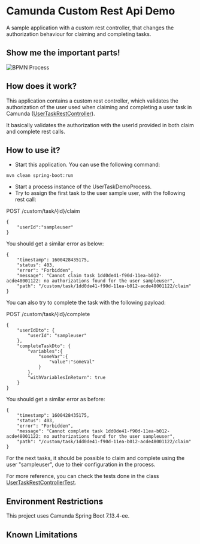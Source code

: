 # Camunda Custom Rest Api Demo
A sample application with a custom rest controller, that changes the authorization behaviour for claiming and completing tasks. 

## Show me the important parts!
![BPMN Process](/process.png)

## How does it work?
This application contains a custom rest controller, which validates the authorization of the user used when claiming and completing a user task in Camunda ([UserTaskRestController](src/main/java/com/camunda/consulting/controllers/UserTaskRestController.java)).

It basically validates the authorization with the userId provided in both claim and complete rest calls.

## How to use it?
* Start this application. You can use the following command:
```
mvn clean spring-boot:run
```

* Start a process instance of the UserTaskDemoProcess.
* Try to assign the first task to the user sample user, with the following rest call:

POST /custom/task/{id}/claim

```
{
    "userId":"sampleuser"
}
```

You should get a similar error as below:

```
{
    "timestamp": 1600428435175,
    "status": 403,
    "error": "Forbidden",
    "message": "Cannot claim task 1dd0de41-f90d-11ea-b012-acde48001122: no authorizations found for the user sampleuser",
    "path": "/custom/task/1dd0de41-f90d-11ea-b012-acde48001122/claim"
}
```

You can also try to complete the task with the following payload:

POST /custom/task/{id}/complete

```
{
    "userIdDto": {
        "userId": "sampleuser"
    },
    "completeTaskDto": {
        "variables":{
            "someVar":{
                "value":"someVal"
            }
        },
        "withVariablesInReturn": true
    }
}
```

You should get a similar error as before:

```
{
    "timestamp": 1600428435175,
    "status": 403,
    "error": "Forbidden",
    "message": "Cannot complete task 1dd0de41-f90d-11ea-b012-acde48001122: no authorizations found for the user sampleuser",
    "path": "/custom/task/1dd0de41-f90d-11ea-b012-acde48001122/claim"
}
```

For the next tasks, it should be possible to claim and complete using the user "sampleuser", due to their configuration in the process.

For more reference, you can check the tests done in the class [UserTaskRestControllerTest](src/test/java/com/camunda/consulting/controllers/UserTaskRestControllerTest.java).

## Environment Restrictions
This project uses Camunda Spring Boot 7.13.4-ee.

## Known Limitations
